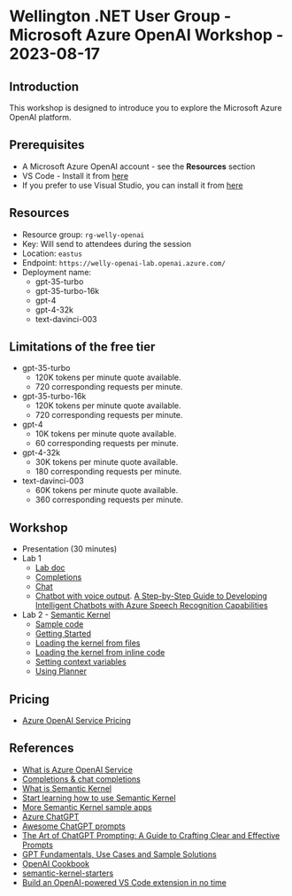 # Wellington .NET User Group - Microsoft Azure OpenAI Workshop - 2023-08-17

## Introduction

This workshop is designed to introduce you to explore the Microsoft Azure OpenAI platform.

## Prerequisites

* A Microsoft Azure OpenAI account - see the **Resources** section
* VS Code - Install it from [here](https://code.visualstudio.com/)
* If you prefer to use Visual Studio, you can install it from [here](https://visualstudio.microsoft.com/downloads/)

## Resources

* Resource group: `rg-welly-openai`
* Key: Will send to attendees during the session
* Location: `eastus`
* Endpoint: `https://welly-openai-lab.openai.azure.com/`
* Deployment name:
  * gpt-35-turbo
  * gpt-35-turbo-16k
  * gpt-4
  * gpt-4-32k
  * text-davinci-003

## Limitations of the free tier

* gpt-35-turbo
  * 120K tokens per minute quote available.
  * 720 corresponding requests per minute.
* gpt-35-turbo-16k
  * 120K tokens per minute quote available.
  * 720 corresponding requests per minute.
* gpt-4
  * 10K tokens per minute quote available.
  * 60 corresponding requests per minute.
* gpt-4-32k
  * 30K tokens per minute quote available.
  * 180 corresponding requests per minute.
* text-davinci-003
  * 60K tokens per minute quote available.
  * 360 corresponding requests per minute.

## Workshop

* Presentation (30 minutes)
* Lab 1
  * [Lab doc](/How-to-OpenAI.md)
  * [Completions](https://learn.microsoft.com/en-us/azure/ai-services/openai/quickstart?tabs=command-line&pivots=programming-language-csharp&WT.mc_id=DT-MVP-5001643)
  * [Chat](https://learn.microsoft.com/en-us/azure/ai-services/openai/chatgpt-quickstart?tabs=command-line&pivots=programming-language-csharp&WT.mc_id=DT-MVP-5001643)
  * [Chatbot with voice output](https://github.com/yanxiaodi/MyCodeSamples/tree/main/Chatbot). [A Step-by-Step Guide to Developing Intelligent Chatbots with Azure Speech Recognition Capabilities](https://medium.com/gitconnected/a-step-by-step-guide-to-developing-intelligent-chatbots-with-azure-speech-recognition-capabilities-9c6f8c494b9)
* Lab 2 - [Semantic Kernel](https://learn.microsoft.com/en-us/semantic-kernel/chat-copilot/&WT.mc_id=DT-MVP-5001643)
  * [Sample code](/sk-demo/)
  * [Getting Started](https://learn.microsoft.com/en-us/semantic-kernel/get-started/quick-start-guide/loading-the-kernel?WT.mc_id=DT-MVP-5001643)
  * [Loading the kernel from files](https://learn.microsoft.com/en-us/semantic-kernel/get-started/quick-start-guide/running-prompts-from-files?WT.mc_id=DT-MVP-5001643)
  * [Loading the kernel from inline code](https://learn.microsoft.com/en-us/semantic-kernel/get-started/quick-start-guide/semantic-function-inline?WT.mc_id=DT-MVP-5001643)
  * [Setting context variables](https://learn.microsoft.com/en-us/semantic-kernel/get-started/quick-start-guide/context-variables-chat?WT.mc_id=DT-MVP-5001643)
  * [Using Planner](https://learn.microsoft.com/en-us/semantic-kernel/get-started/quick-start-guide/using-the-planner?WT.mc_id=DT-MVP-5001643)

## Pricing

* [Azure OpenAI Service Pricing](https://azure.microsoft.com/en-us/pricing/details/cognitive-services/openai-service/&WT.mc_id=DT-MVP-5001643)

## References

* [What is Azure OpenAI Service](https://learn.microsoft.com/en-us/azure/ai-services/openai/overview&WT.mc_id=DT-MVP-5001643)
* [Completions & chat completions](https://learn.microsoft.com/en-us/azure/ai-services/openai/how-to/chatgpt?pivots=programming-language-chat-completions&WT.mc_id=DT-MVP-5001643)
* [What is Semantic Kernel](https://learn.microsoft.com/en-us/semantic-kernel/overview/&WT.mc_id=DT-MVP-5001643)
* [Start learning how to use Semantic Kernel](https://learn.microsoft.com/semantic-kernel/get-started/quick-start-guide/?toc=%2Fsemantic-kernel%2Fget-started%2Fquick-start-guide%2Ftoc.json&WT.mc_id=DT-MVP-5001643)
* [More Semantic Kernel sample apps](https://learn.microsoft.com/en-us/semantic-kernel/samples-and-solutions/&WT.mc_id=DT-MVP-5001643)
* [Azure ChatGPT](https://github.com/microsoft/azurechatgpt)
* [Awesome ChatGPT prompts](https://github.com/f/awesome-chatgpt-prompts)
* [The Art of ChatGPT Prompting: A Guide to Crafting Clear and Effective Prompts](https://fka.gumroad.com/l/art-of-chatgpt-prompting)
* [GPT Fundamentals, Use Cases and Sample Solutions](https://github.com/Azure/azure-openai-samples)
* [OpenAI Cookbook](https://github.com/openai/openai-cookbook)
* [semantic-kernel-starters](https://github.com/microsoft/semantic-kernel-starters)
* [Build an OpenAI-powered VS Code extension in no time](https://medium.com/gitconnected/build-an-openai-powered-vs-code-extension-in-no-time-ebaf23cea224)
